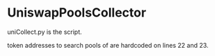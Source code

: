 # UniswapPoolsCollector
uniCollect.py is the script.

<p>token addresses to search pools of are hardcoded on lines 22 and 23.</p>

